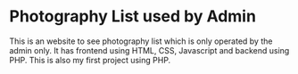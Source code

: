 # Photography List used by Admin
This is an website to see photography list which is only operated by the admin only. It has frontend using HTML, CSS, Javascript and backend using PHP. This is also my first project using PHP.
